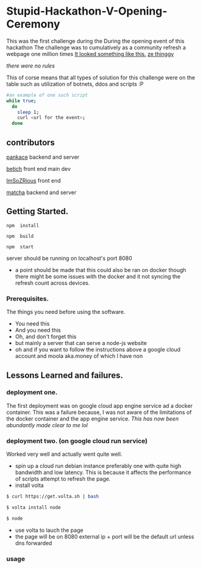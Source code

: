 
# Stupid-Hackathon-V-Opening-Ceremony
This was the first challenge during the During the opening event of this hackathon 
The challenge was to cumulatively as a community refresh a webpage one million times 
[It looked something like this.](https://betich.github.io/stupid-opening-ceremony/) [ze thinggy](https://betich.github.io/stupid-opening-ceremony/)
                                                             
_there were no rules_
                                                                        
This of corse means that all types of solution for this challenge were on the table such as utilization of botnets, ddos and scripts :P 
```bash
#an example of one such script
while true; 
  do
    sleep 1; 
    curl <url for the event>; 
  done
```
## contributors
[pankace](https://github.com/pankace) backend and server

[betich](https://github.com/betich) front end main dev 

[ImSoZRious](https://github.com/ImSoZRious) front end 

[matcha](https://github.com/msp5382) backend and server 

## Getting Started.

```geexm
npm  install 

npm  build 

npm  start
```
server should be running on localhost's port 8080
  * a point should be made that this could also be ran on docker though there might be some issues with the docker and it not syncing the refresh count across devices.

### Prerequisites.

The things you need before using the software.
* You need this
* And you need this
* Oh, and don't forget this
* but mainly a server that can serve a node-js website 
* oh and if you want to follow the instructions above a google cloud account and moola aka.money of which I have non 

## Lessons Learned and failures.

### deployment one. 

The first deployment was on google cloud app engine service ad a docker container. This was a failure because, I was not aware of the limitations of the docker container and the app engine service. *This has now been abundantly made clear to me lol*

### deployment two. (on google cloud run service)

Worked very well and actually went quite well.
* spin up a cloud run debian instance preferably one with quite high bandwidth and low latency. This is because it affects the performance of scripts attempt to refresh the page. 
* install volta 

 ```bash
 $ curl https://get.volta.sh | bash

 $ volta install node

 $ node
 ```
 * use volta to lauch the page
 * the page will be on 8080 external ip + port will be the default url unless dns forwarded 

### usage 





